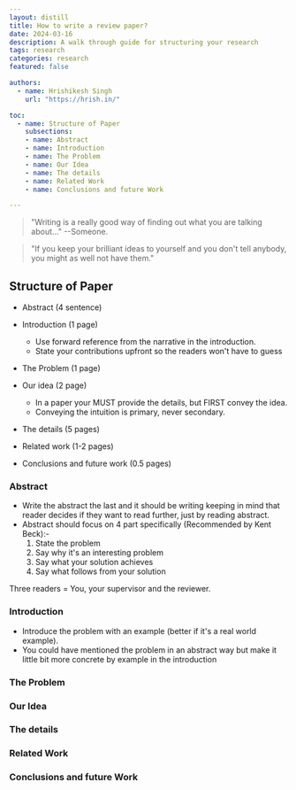 ```yaml
---
layout: distill
title: How to write a review paper?
date: 2024-03-16
description: A walk through guide for structuring your research
tags: research
categories: research
featured: false

authors:
  - name: Hrishikesh Singh
    url: "https://hrish.in/"

toc:
  - name: Structure of Paper
    subsections:
    - name: Abstract
    - name: Introduction
    - name: The Problem
    - name: Our Idea
    - name: The details
    - name: Related Work
    - name: Conclusions and future Work 

---
```


> "Writing is a really good way of finding out what you are talking about..." --Someone.

> "If you keep your brilliant ideas to yourself and you don't tell anybody, you might as well not have them."

## Structure of Paper

- Abstract (4 sentence)
- Introduction (1 page)
  - Use forward reference from the narrative in the introduction.
  - State your contributions upfront so the readers won't have to guess
- The Problem (1 page)
  
- Our idea (2 page)
  - In a paper your MUST provide the details, but FIRST convey the idea.
  - Conveying the intuition is primary, never secondary.
- The details (5 pages)
- Related work (1-2 pages)
- Conclusions and future work (0.5 pages)
 

### Abstract

- Write the abstract the last and it should be writing keeping in mind that reader decides if they want to read further, just by reading abstract.
- Abstract should focus on 4 part specifically (Recommended by Kent Beck):-
  1. State the problem
  2. Say why it's an interesting problem
  3. Say what your solution achieves
  4. Say what follows from your solution

Three readers = You, your supervisor and the reviewer.

### Introduction

- Introduce the problem with an example (better if it's a real world example).
- You could have mentioned the problem in an abstract way but make it little bit more concrete by example in the introduction

### The Problem

### Our Idea

### The details

### Related Work

### Conclusions and future Work 

